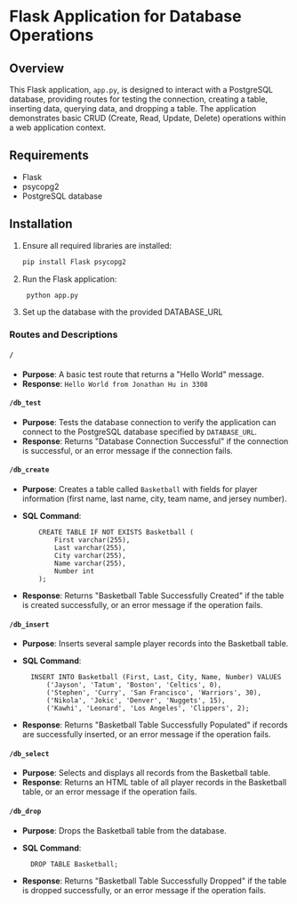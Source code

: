 # Flask Application for Database Operations

## Overview
This Flask application, `app.py`, is designed to interact with a PostgreSQL database, providing routes for testing the connection, creating a table, inserting data, querying data, and dropping a table. The application demonstrates basic CRUD (Create, Read, Update, Delete) operations within a web application context.

## Requirements
- Flask
- psycopg2
- PostgreSQL database

## Installation
1. Ensure all required libraries are installed:
   ```bash
   pip install Flask psycopg2
   
2. Run the Flask application:

        python app.py
        
3. Set up the database with the provided DATABASE_URL


### Routes and Descriptions

#### `/`
- **Purpose**: A basic test route that returns a "Hello World" message.
- **Response**: `Hello World from Jonathan Hu in 3308`

#### `/db_test`
- **Purpose**: Tests the database connection to verify the application can connect to the PostgreSQL database specified by `DATABASE_URL`.
- **Response**: Returns "Database Connection Successful" if the connection is successful, or an error message if the connection fails.

#### `/db_create`
- **Purpose**: Creates a table called `Basketball` with fields for player information (first name, last name, city, team name, and jersey number).
- **SQL Command**:


          CREATE TABLE IF NOT EXISTS Basketball (
              First varchar(255),
              Last varchar(255),
              City varchar(255),
              Name varchar(255),
              Number int
          );
          
- **Response**: Returns "Basketball Table Successfully Created" if the table is created successfully, or an error message if the operation fails.

#### `/db_insert`
- **Purpose**: Inserts several sample player records into the Basketball table.
- **SQL Command**:

        INSERT INTO Basketball (First, Last, City, Name, Number) VALUES
            ('Jayson', 'Tatum', 'Boston', 'Celtics', 0),
            ('Stephen', 'Curry', 'San Francisco', 'Warriors', 30),
            ('Nikola', 'Jokic', 'Denver', 'Nuggets', 15),
            ('Kawhi', 'Leonard', 'Los Angeles', 'Clippers', 2);

- **Response**: Returns "Basketball Table Successfully Populated" if records are successfully inserted, or an error message if the operation fails.

#### `/db_select`

- **Purpose**: Selects and displays all records from the Basketball table.
- **Response**: Returns an HTML table of all player records in the Basketball table, or an error message if the operation fails.

#### `/db_drop`

- **Purpose**: Drops the Basketball table from the database.
- **SQL Command**:

        DROP TABLE Basketball;

- **Response**: Returns "Basketball Table Successfully Dropped" if the table is dropped successfully, or an error message if the operation fails.